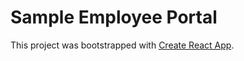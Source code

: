 # Sample Employee Portal

This project was bootstrapped with [Create React App](https://github.com/facebook/create-react-app).

